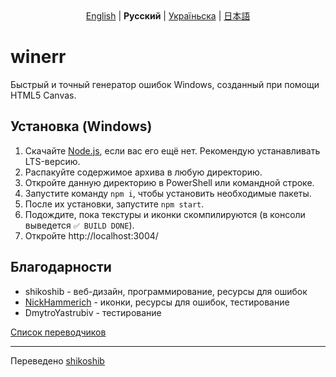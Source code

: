 <div style="text-align: center">
  <a href="https://github.com/shikoshib/winerr/blob/main/README.md">English</a> | <strong>Русский</strong> | <a href="https://github.com/shikoshib/winerr/blob/main/README_uk.md">Україньска</a> | <a href="https://github.com/shikoshib/winerr/blob/main/README_ja.md">日本語</a>
</div>

# winerr
Быстрый и точный генератор ошибок Windows, созданный при помощи HTML5 Canvas.

## Установка (Windows)
1. Скачайте [Node.js](https://nodejs.org/en/download), если вас его ещё нет. Рекомендую устанавливать LTS-версию.
2. Распакуйте содержимое архива в любую директорию.
3. Откройте данную директорию в PowerShell или командной строке.
4. Запустите команду `npm i`, чтобы установить необходимые пакеты.
5. После их установки, запустите `npm start`.
6. Подождите, пока текстуры и иконки скомпилируются (в консоли выведется `✅ BUILD DONE`).
7. Откройте http://localhost:3004/

## Благодарности

* shikoshib - веб-дизайн, программирование, ресурсы для ошибок
* [NickHammerich](https://github.com/nickhammerich) - иконки, ресурсы для ошибок, тестирование
* DmytroYastrubiv - тестирование

[Список переводчиков](https://github.com/shikoshib/winerr/tree/main/winerr-lang)

---
Переведено [shikoshib](https://github.com/shikoshib)
